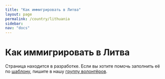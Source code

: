 ```yaml
---
title: "Как иммигрировать в Литва"
layout: page
permalink: /country/lithuania
sidebar:
nav: "docs"
---
```


# Как иммигрировать в Литва

Страница находится в разработке. Если вы хотите помочь заполнить её по [шаблону](/template), пишите в нашу [группу волонтёров](https://t.me/+FHi3FnJaoWJkMDAx).
